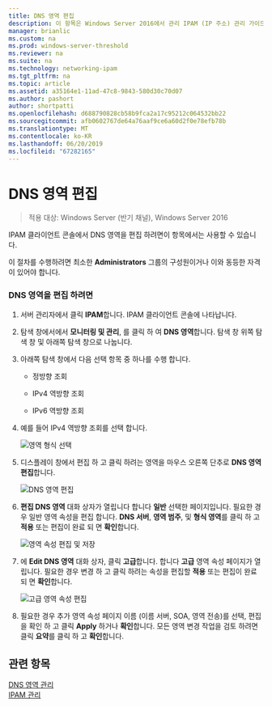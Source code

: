 ```yaml
---
title: DNS 영역 편집
description: 이 항목은 Windows Server 2016에서 관리 IPAM (IP 주소) 관리 가이드의 일부입니다.
manager: brianlic
ms.custom: na
ms.prod: windows-server-threshold
ms.reviewer: na
ms.suite: na
ms.technology: networking-ipam
ms.tgt_pltfrm: na
ms.topic: article
ms.assetid: a35164e1-11ad-47c8-9843-580d30c70d07
ms.author: pashort
author: shortpatti
ms.openlocfilehash: d688790828cb58b9fca2a17c95212c064532bb22
ms.sourcegitcommit: afb0602767de64a76aaf9ce6a60d2f0e78efb78b
ms.translationtype: MT
ms.contentlocale: ko-KR
ms.lasthandoff: 06/20/2019
ms.locfileid: "67282165"
---
```

# <a name="edit-a-dns-zone"></a>DNS 영역 편집

>적용 대상: Windows Server (반기 채널), Windows Server 2016

IPAM 클라이언트 콘솔에서 DNS 영역을 편집 하려면이 항목에서는 사용할 수 있습니다.  
  
이 절차를 수행하려면 최소한 **Administrators** 그룹의 구성원이거나 이와 동등한 자격이 있어야 합니다.  
  
### <a name="to-edit-a-dns-zone"></a>DNS 영역을 편집 하려면  
  
1.  서버 관리자에서 클릭 **IPAM**합니다. IPAM 클라이언트 콘솔에 나타납니다.  
  
2.  탐색 창에서에서 **모니터링 및 관리**, 를 클릭 하 여 **DNS 영역**합니다. 탐색 창 위쪽 탐색 창 및 아래쪽 탐색 창으로 나눕니다.  
  
3.  아래쪽 탐색 창에서 다음 선택 항목 중 하나를 수행 합니다.  
  
    -   정방향 조회  
  
    -   IPv4 역방향 조회  
  
    -   IPv6 역방향 조회  
  
4.  예를 들어 IPv4 역방향 조회를 선택 합니다.  
  
    ![영역 형식 선택](../../media/Edit-a-DNS-Zone/ipam_EditZone_01.jpg)  
  
5.  디스플레이 창에서 편집 하 고 클릭 하려는 영역을 마우스 오른쪽 단추로 **DNS 영역 편집**합니다.  
  
    ![DNS 영역 편집](../../media/Edit-a-DNS-Zone/ipam_EditZone_02.jpg)  
  
6.  **편집 DNS 영역** 대화 상자가 열립니다 합니다 **일반** 선택한 페이지입니다. 필요한 경우 일반 영역 속성을 편집 합니다. **DNS 서버**, **영역 범주**, 및 **형식 영역**를 클릭 하 고 **적용** 또는 편집이 완료 되 면 **확인**합니다.  
  
    ![영역 속성 편집 및 저장](../../media/Edit-a-DNS-Zone/ipam_EditZone_03a.jpg)  
  
7.  에 **Edit DNS 영역** 대화 상자, 클릭 **고급**합니다. 합니다 **고급** 영역 속성 페이지가 열립니다. 필요한 경우 변경 하 고 클릭 하려는 속성을 편집할 **적용** 또는 편집이 완료 되 면 **확인**합니다.  
  
    ![고급 영역 속성 편집](../../media/Edit-a-DNS-Zone/ipam_EditZone_04a.jpg)  
  
8.  필요한 경우 추가 영역 속성 페이지 이름 (이름 서버, SOA, 영역 전송)를 선택, 편집을 확인 하 고 클릭 **Apply** 하거나 **확인**합니다. 모든 영역 변경 작업을 검토 하려면 클릭 **요약**를 클릭 하 고 **확인**합니다.  
  
## <a name="see-also"></a>관련 항목  
[DNS 영역 관리](DNS-Zone-Management.md)  
[IPAM 관리](Manage-IPAM.md)  
  


